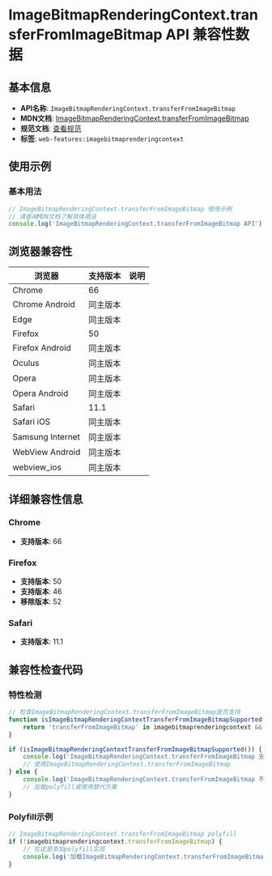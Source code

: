 # ImageBitmapRenderingContext.transferFromImageBitmap API 兼容性数据

## 基本信息

- **API名称**: `ImageBitmapRenderingContext.transferFromImageBitmap`
- **MDN文档**: [ImageBitmapRenderingContext.transferFromImageBitmap](https://developer.mozilla.org/docs/Web/API/ImageBitmapRenderingContext/transferFromImageBitmap)
- **规范文档**: [查看规范](https://html.spec.whatwg.org/multipage/canvas.html#dom-imagebitmaprenderingcontext-transferfromimagebitmap-dev)
- **标签**: `web-features:imagebitmaprenderingcontext`

## 使用示例

### 基本用法

```javascript
// ImageBitmapRenderingContext.transferFromImageBitmap 使用示例
// 请查阅MDN文档了解具体用法
console.log('ImageBitmapRenderingContext.transferFromImageBitmap API');
```

## 浏览器兼容性

| 浏览器 | 支持版本 | 说明 |
|--------|----------|------|
| Chrome | 66 |  |
| Chrome Android | 同主版本 |  |
| Edge | 同主版本 |  |
| Firefox | 50 |  |
| Firefox Android | 同主版本 |  |
| Oculus | 同主版本 |  |
| Opera | 同主版本 |  |
| Opera Android | 同主版本 |  |
| Safari | 11.1 |  |
| Safari iOS | 同主版本 |  |
| Samsung Internet | 同主版本 |  |
| WebView Android | 同主版本 |  |
| webview_ios | 同主版本 |  |

## 详细兼容性信息

### Chrome

- **支持版本**: 66

### Firefox

- **支持版本**: 50
- **支持版本**: 46
- **移除版本**: 52

### Safari

- **支持版本**: 11.1

## 兼容性检查代码

### 特性检测

```javascript
// 检查ImageBitmapRenderingContext.transferFromImageBitmap是否支持
function isImageBitmapRenderingContextTransferFromImageBitmapSupported() {
    return 'transferFromImageBitmap' in imagebitmaprenderingcontext && typeof imagebitmaprenderingcontext.transferFromImageBitmap === 'function';
}

if (isImageBitmapRenderingContextTransferFromImageBitmapSupported()) {
    console.log('ImageBitmapRenderingContext.transferFromImageBitmap 支持');
    // 使用ImageBitmapRenderingContext.transferFromImageBitmap
} else {
    console.log('ImageBitmapRenderingContext.transferFromImageBitmap 不支持，需要polyfill');
    // 加载polyfill或使用替代方案
}
```

### Polyfill示例

```javascript
// ImageBitmapRenderingContext.transferFromImageBitmap polyfill
if (!imagebitmaprenderingcontext.transferFromImageBitmap) {
    // 在这里添加polyfill实现
    console.log('加载ImageBitmapRenderingContext.transferFromImageBitmap polyfill');
}
```

